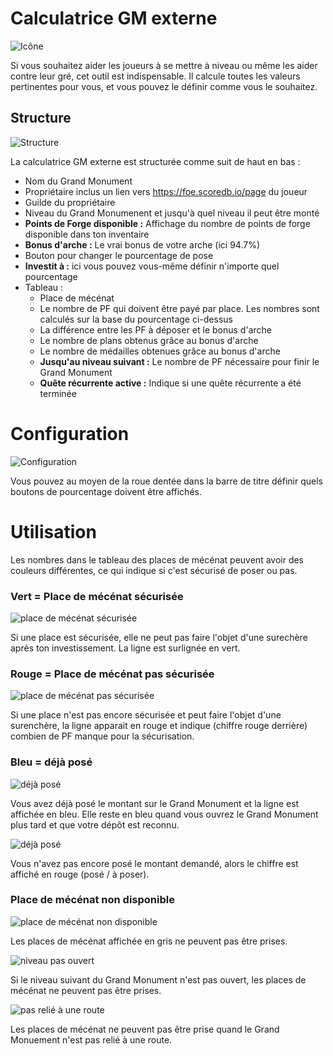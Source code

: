 # Calculatrice GM externe

![Icône](./.images/icon01.png)

Si vous souhaitez aider les joueurs à se mettre à niveau ou même les aider contre leur gré, cet outil est indispensable. Il calcule toutes les valeurs pertinentes pour vous, et vous pouvez le définir comme vous le souhaitez. 

## Structure

![Structure](./.images/Screenshot_001.png)

La calculatrice GM externe est structurée comme suit de haut en bas :

* Nom du Grand Monument
* Propriétaire inclus un lien vers https://foe.scoredb.io/page du joueur
* Guilde du propriétaire
* Niveau du Grand Monumenent et jusqu'à quel niveau il peut être monté
* **Points de Forge disponible :** Affichage du nombre de points de forge disponible dans ton inventaire
* **Bonus d'arche :** Le vrai bonus de votre arche (ici 94.7%)
* Bouton pour changer le pourcentage de pose
* **Investit à :** ici vous pouvez vous-même définir n'importe quel pourcentage
* Tableau :
  * Place de mécénat
  * Le nombre de PF qui doivent être payé par place. Les nombres sont calculés sur la base du pourcentage ci-dessus
  * La différence entre les PF à déposer et le bonus d'arche
  * Le nombre de plans obtenus grâce au bonus d'arche
  * Le nombre de médailles obtenues grâce au bonus d'arche
  * **Jusqu'au niveau suivant :** Le nombre de PF nécessaire pour finir le Grand Monument
  * **Quête récurrente active :** Indique si une quête récurrente a été terminée

# Configuration

![Configuration](./.images/Screenshot_003.png)

Vous pouvez au moyen de la roue dentée dans la barre de titre définir quels boutons de pourcentage doivent être affichés.

# Utilisation

Les nombres dans le tableau des places de mécénat peuvent avoir des couleurs différentes, ce qui indique si c'est sécurisé de poser ou pas.

### Vert = Place de mécénat sécurisée

![place de mécénat sécurisée](./.images/Screenshot_001.png)

Si une place est sécurisée, elle ne peut pas faire l'objet d'une surechère après ton investissement. La ligne est surlignée en vert.

### Rouge = Place de mécénat pas sécurisée

![place de mécénat pas sécurisée](./.images/Screenshot_002.png)

Si une place n'est pas encore sécurisée et peut faire l'objet d'une surenchère, la ligne apparait en rouge et indique (chiffre rouge derrière) combien de PF manque pour la sécurisation.

### Bleu = déjà posé

![déjà posé](./.images/Screenshot_005.png)

Vous avez déjà posé le montant sur le Grand Monument et la ligne est affichée en bleu.  Elle reste en bleu quand vous ouvrez le Grand Monument plus tard et que votre dépôt est reconnu.

![déjà posé](./.images/Screenshot_004.png)

Vous n'avez pas encore posé le montant demandé, alors le chiffre est affiché en rouge (posé / à poser).

### Place de mécénat non disponible

![place de mécénat non disponible](./.images/Screenshot_007.png)

Les places de mécénat affichée en gris ne peuvent pas être prises.

![niveau pas ouvert](./.images/Screenshot_008.png)

Si le niveau suivant du Grand Monument n'est pas ouvert, les places de mécénat ne peuvent pas être prises.

![pas relié à une route](./.images/Screenshot_006.png)

Les places de mécénat ne peuvent pas être prise quand le Grand Monuement n'est pas relié à une route.
